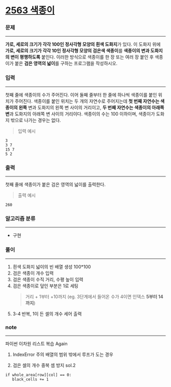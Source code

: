 [2563 색종이](https://www.acmicpc.net/problem/2563)  
===========
### 문제  

--------------
**가로, 세로의 크기가 각각 100인 정사각형 모양의 흰색 도화지**가 있다. 이 도화지 위에 **가로, 세로의 크기가 각각 10인 정사각형 모양의 검은색 색종이**를 **색종이의 변과 도화지의 변이 평행하도록** 붙인다. 이러한 방식으로 색종이를 한 장 또는 여러 장 붙인 후 색종이가 붙은 **검은 영역의 넓이**를 구하는 프로그램을 작성하시오.  

### 입력  

--------------

첫째 줄에 색종이의 수가 주어진다. 이어 둘째 줄부터 한 줄에 하나씩 색종이를 붙인 위치가 주어진다. 색종이를 붙인 위치는 두 개의 자연수로 주어지는데 **첫 번째 자연수는 색종이의 왼쪽** 변과 도화지의 왼쪽 변 사이의 거리이고, **두 번째 자연수는 색종이의 아래쪽 변**과 도화지의 아래쪽 변 사이의 거리이다. 색종이의 수는 100 이하이며, 색종이가 도화지 밖으로 나가는 경우는 없다.  
  
> 입력 예시
```
3
3 7
15 7
5 2
```

### 출력  

--------------
첫째 줄에 색종이가 붙은 검은 영역의 넓이를 출력한다.  
  
> 출력 예시  
```
260
```

### 알고리즘 분류

--------------
- 구현  

### 풀이  

--------------
1. 흰색 도화지 넓이의 빈 배열 생성 100*100  
2. 검은 색종이 개수 입력  
3. 검은 색종이 수직 거리, 수평 높이 입력  
4. 검은 색종이로 덮인 부분은 1로 세팅  
   > 거리 + 1부터 +10까지 (eg. 3단계에서 들어온 수가 4이면 인덱스 **5부터 14까지**)
5. 3-4 반복, 1이 든 셀의 개수 세어 출력  

### note  

--------------
파이썬 이차원 리스트 복습 Again  

1. IndexError 주의
   배열의 범위 밖에서 루프가 도는 경우

2. 검은 셀의 개수 중복 셈 방지 sol.2
```
if whole_area[row][col] == 0:
   black_cells += 1
```
